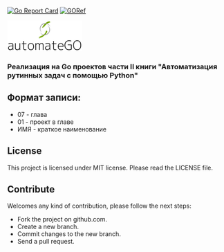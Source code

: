 [![Go Report Card](https://goreportcard.com/badge/github.com/dreddsa5dies/automateGo)](https://goreportcard.com/report/github.com/dreddsa5dies/automateGo) [![GORef](https://godoc.org/github.com/dreddsa5dies/automateGo?status.svg)](https://godoc.org/github.com/dreddsa5dies/automateGo)  

![IMAGE](img/automateGo.png)

### Реализация на Go проектов части II книги "Автоматизация рутинных задач с помощью Python"

## Формат записи:  
* 07 - глава  
* 01 - проект в главе  
* ИМЯ - краткое наименование  

## License
This project is licensed under MIT license. Please read the LICENSE file.

## Contribute
Welcomes any kind of contribution, please follow the next steps:

- Fork the project on github.com.
- Create a new branch.
- Commit changes to the new branch.
- Send a pull request.